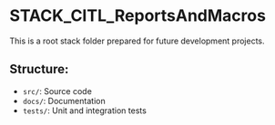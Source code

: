 # STACK_CITL_ReportsAndMacros

This is a root stack folder prepared for future development projects.

## Structure:
- `src/`: Source code
- `docs/`: Documentation
- `tests/`: Unit and integration tests
